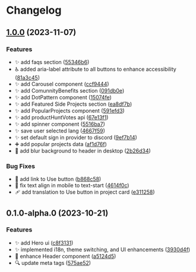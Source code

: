 # Changelog

## [1.0.0](https://github.com/AndryOre/indie-creators-hq/compare/0.1.0-alpha.0...1.0.0) (2023-11-07)


### Features

* :sparkles: add faqs section ([55346b6](https://github.com/AndryOre/indie-creators-hq/commit/55346b680587ffa3e2542129f11875db3e40281a))
* ♿️ added aria-label attribute to all buttons to enhance accessibility ([81a3c45](https://github.com/AndryOre/indie-creators-hq/commit/81a3c45c23c659d9a3ef2ca4a1c40d77942c3977))
* ✨ add Carousel component ([ccf9444](https://github.com/AndryOre/indie-creators-hq/commit/ccf944418f65c390dbe44aed6a2c563fe5f9cfed))
* ✨ add ComunnityBenefits section ([091db0e](https://github.com/AndryOre/indie-creators-hq/commit/091db0e08a5047af4e825dccdc676c9db372394a))
* ✨ add DotPattern component ([15074fe](https://github.com/AndryOre/indie-creators-hq/commit/15074fe7e46b4b8a87b39205e09d73a228e070de))
* ✨ add Featured Side Projects section ([ea8df7b](https://github.com/AndryOre/indie-creators-hq/commit/ea8df7b250b5d952dec8e2fc974413940754fecc))
* ✨ add PopularProjects component ([591efd3](https://github.com/AndryOre/indie-creators-hq/commit/591efd31efa4609805876fd9e5c55150e3820d44))
* ✨ add productHuntVotes api ([67e13f1](https://github.com/AndryOre/indie-creators-hq/commit/67e13f186b01a42290c68fd134bd5a303ec657f9))
* ✨ add spinner component ([5516ba7](https://github.com/AndryOre/indie-creators-hq/commit/5516ba7372bf6867ee15b32399d12f8868dd2271))
* ✨ save user selected lang ([4667f59](https://github.com/AndryOre/indie-creators-hq/commit/4667f59324aeddd9b739ef3f7be5dfc7b92adc3d))
* ✨ set default sign in provider to discord ([9ef7b14](https://github.com/AndryOre/indie-creators-hq/commit/9ef7b14ebdc63647933f94d3e4107adcc0f196aa))
* ➕ add popular projects data ([af1d76f](https://github.com/AndryOre/indie-creators-hq/commit/af1d76fb0a67a447ee2fed64f97d45c478f79e0a))
* 💄 add blur background to header in desktop ([2b26d34](https://github.com/AndryOre/indie-creators-hq/commit/2b26d342e0dd62acd08e5f02cf06a4eb2e4c61ca))


### Bug Fixes

* 🐛 add link to Use button ([b868c58](https://github.com/AndryOre/indie-creators-hq/commit/b868c5859a12dadf70f39a2a01e7484f75390deb))
* 💄 fix text align in mobile to text-start ([4614f0c](https://github.com/AndryOre/indie-creators-hq/commit/4614f0c85c4965c8f87913187e2df8be77b23619))
* 🩹 add translation to Use button in project card ([e311258](https://github.com/AndryOre/indie-creators-hq/commit/e3112582afb2d250cb3aeedf8604c87387cae593))

## 0.1.0-alpha.0 (2023-10-21)


### Features

* ✨ add Hero ui ([c8f3131](https://github.com/AndryOre/indie-creators-hq/commit/c8f31314cb37e713bc9f652230349881ec38bda8))
* ✨ implemented i18n, theme switching, and UI enhancements ([3930d4f](https://github.com/AndryOre/indie-creators-hq/commit/3930d4ff6e8171c3d0cc9fdca77319102dd0d0d0))
* 💄 enhance Header component ([a5124d5](https://github.com/AndryOre/indie-creators-hq/commit/a5124d50c51c397e5e94b9b7435aba9eb3d2068e))
* 🔍️ update meta tags ([575ae52](https://github.com/AndryOre/indie-creators-hq/commit/575ae52767fe8703f8cef8fa1367051073857e32))